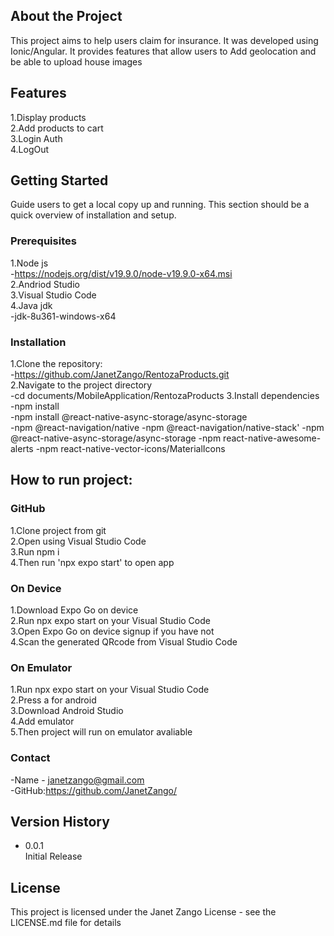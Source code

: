 ## About the Project
This project aims to help users claim for insurance. It was developed using Ionic/Angular. It provides features that allow users to Add geolocation and be able to upload house images 

## Features
1.Display products<br/>
2.Add products to cart<br/>
3.Login Auth<br/>
4.LogOut<br/>


## Getting Started
Guide users to get a local copy up and running. This section should be a quick overview of installation and setup.

### Prerequisites
1.Node js<br/>
-https://nodejs.org/dist/v19.9.0/node-v19.9.0-x64.msi<br/>
2.Andriod Studio<br/>
3.Visual Studio Code<br/>
4.Java jdk<br/>
-jdk-8u361-windows-x64<br/>

### Installation
1.Clone the repository: <br/>
-https://github.com/JanetZango/RentozaProducts.git <br/>
2.Navigate to the project directory<br/>
-cd documents/MobileApplication/RentozaProducts
3.Install dependencies<br/>
-npm install<br/>
-npm install @react-native-async-storage/async-storage<br/>
-npm @react-navigation/native
-npm @react-navigation/native-stack'
-npm @react-native-async-storage/async-storage
-npm react-native-awesome-alerts
-npm react-native-vector-icons/MaterialIcons


## How to run project:

### GitHub
1.Clone project from git <br/>
2.Open using Visual Studio Code <br/>
3.Run npm i <br/>
4.Then run 'npx expo start' to open app <br/>

### On Device
1.Download Expo Go on device<br/>
2.Run npx expo start on your Visual Studio Code<br/>
3.Open Expo Go on device signup if you have not <br/>
4.Scan the generated QRcode from Visual Studio Code <br/>

### On Emulator
1.Run npx expo start on your Visual Studio Code<br/>
2.Press a for android<br/>
3.Download Android Studio <br/>
4.Add emulator<br/>
5.Then project will run on emulator avaliable <br/>

### Contact
-Name - janetzango@gmail.com<br/>
-GitHub:https://github.com/JanetZango/<br/>

## Version History
- 0.0.1 <br/>
  Initial Release

## License
This project is licensed under the Janet Zango License - see the LICENSE.md file for details


